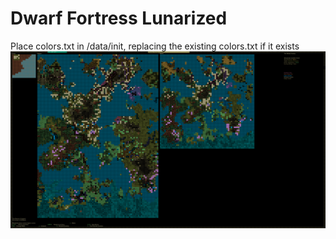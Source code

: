 # Dwarf Fortress Lunarized
Place colors.txt in <GameDirectory>/data/init, replacing the existing colors.txt if it exists
<img src="./screenshot.png">
